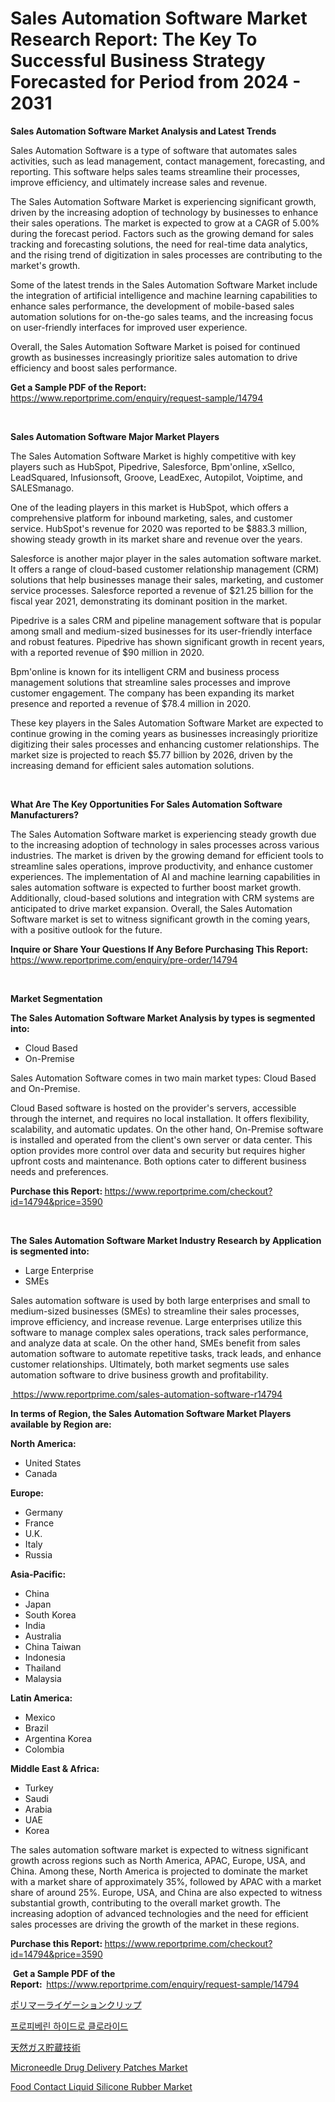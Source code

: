 <p><h1>Sales Automation Software Market Research Report: The Key To Successful Business Strategy Forecasted for Period from 2024 - 2031</h1></p><p><strong>Sales Automation Software Market Analysis and Latest Trends</strong></p>
<p><p>Sales Automation Software is a type of software that automates sales activities, such as lead management, contact management, forecasting, and reporting. This software helps sales teams streamline their processes, improve efficiency, and ultimately increase sales and revenue.</p><p>The Sales Automation Software Market is experiencing significant growth, driven by the increasing adoption of technology by businesses to enhance their sales operations. The market is expected to grow at a CAGR of 5.00% during the forecast period. Factors such as the growing demand for sales tracking and forecasting solutions, the need for real-time data analytics, and the rising trend of digitization in sales processes are contributing to the market's growth.</p><p>Some of the latest trends in the Sales Automation Software Market include the integration of artificial intelligence and machine learning capabilities to enhance sales performance, the development of mobile-based sales automation solutions for on-the-go sales teams, and the increasing focus on user-friendly interfaces for improved user experience.</p><p>Overall, the Sales Automation Software Market is poised for continued growth as businesses increasingly prioritize sales automation to drive efficiency and boost sales performance.</p></p>
<p><strong>Get a Sample PDF of the Report:&nbsp;</strong> <a href="https://www.reportprime.com/enquiry/request-sample/14794">https://www.reportprime.com/enquiry/request-sample/14794</a></p>
<p>&nbsp;</p>
<p><strong>Sales Automation Software Major Market Players</strong></p>
<p><p>The Sales Automation Software Market is highly competitive with key players such as HubSpot, Pipedrive, Salesforce, Bpm'online, xSellco, LeadSquared, Infusionsoft, Groove, LeadExec, Autopilot, Voiptime, and SALESmanago. </p><p>One of the leading players in this market is HubSpot, which offers a comprehensive platform for inbound marketing, sales, and customer service. HubSpot's revenue for 2020 was reported to be $883.3 million, showing steady growth in its market share and revenue over the years.</p><p>Salesforce is another major player in the sales automation software market. It offers a range of cloud-based customer relationship management (CRM) solutions that help businesses manage their sales, marketing, and customer service processes. Salesforce reported a revenue of $21.25 billion for the fiscal year 2021, demonstrating its dominant position in the market.</p><p>Pipedrive is a sales CRM and pipeline management software that is popular among small and medium-sized businesses for its user-friendly interface and robust features. Pipedrive has shown significant growth in recent years, with a reported revenue of $90 million in 2020.</p><p>Bpm'online is known for its intelligent CRM and business process management solutions that streamline sales processes and improve customer engagement. The company has been expanding its market presence and reported a revenue of $78.4 million in 2020.</p><p>These key players in the Sales Automation Software Market are expected to continue growing in the coming years as businesses increasingly prioritize digitizing their sales processes and enhancing customer relationships. The market size is projected to reach $5.77 billion by 2026, driven by the increasing demand for efficient sales automation solutions.</p></p>
<p>&nbsp;</p>
<p><strong>What Are The Key Opportunities For Sales Automation Software Manufacturers?</strong></p>
<p><p>The Sales Automation Software market is experiencing steady growth due to the increasing adoption of technology in sales processes across various industries. The market is driven by the growing demand for efficient tools to streamline sales operations, improve productivity, and enhance customer experiences. The implementation of AI and machine learning capabilities in sales automation software is expected to further boost market growth. Additionally, cloud-based solutions and integration with CRM systems are anticipated to drive market expansion. Overall, the Sales Automation Software market is set to witness significant growth in the coming years, with a positive outlook for the future.</p></p>
<p><strong>Inquire or Share Your Questions If Any Before Purchasing This Report:</strong> <a href="https://www.reportprime.com/enquiry/pre-order/14794">https://www.reportprime.com/enquiry/pre-order/14794</a></p>
<p>&nbsp;</p>
<p><strong>Market Segmentation</strong></p>
<p><strong>The Sales Automation Software Market Analysis by types is segmented into:</strong></p>
<p><ul><li>Cloud Based</li><li>On-Premise</li></ul></p>
<p><p>Sales Automation Software comes in two main market types: Cloud Based and On-Premise. </p><p>Cloud Based software is hosted on the provider's servers, accessible through the internet, and requires no local installation. It offers flexibility, scalability, and automatic updates. On the other hand, On-Premise software is installed and operated from the client's own server or data center. This option provides more control over data and security but requires higher upfront costs and maintenance. Both options cater to different business needs and preferences.</p></p>
<p><strong>Purchase this Report:&nbsp;</strong><a href="https://www.reportprime.com/checkout?id=14794&price=3590">https://www.reportprime.com/checkout?id=14794&price=3590</a></p>
<p>&nbsp;</p>
<p><strong>The Sales Automation Software Market Industry Research by Application is segmented into:</strong></p>
<p><ul><li>Large Enterprise</li><li>SMEs</li></ul></p>
<p><p>Sales automation software is used by both large enterprises and small to medium-sized businesses (SMEs) to streamline their sales processes, improve efficiency, and increase revenue. Large enterprises utilize this software to manage complex sales operations, track sales performance, and analyze data at scale. On the other hand, SMEs benefit from sales automation software to automate repetitive tasks, track leads, and enhance customer relationships. Ultimately, both market segments use sales automation software to drive business growth and profitability.</p></p>
<p><a href="https://www.reportprime.com/sales-automation-software-r14794">&nbsp;https://www.reportprime.com/sales-automation-software-r14794</a></p>
<p><strong>In terms of Region, the Sales Automation Software Market Players available by Region are:</strong></p>
<p>
    <p> <strong> North America: </strong>
        <ul>
            <li>United States</li>
            <li>Canada</li>
        </ul>
        </p> 
    <p> <strong> Europe: </strong>
        <ul>
            <li>Germany</li>
            <li>France</li>
            <li>U.K.</li>
            <li>Italy</li>
            <li>Russia</li>
        </ul>
        </p> 
    <p> <strong> Asia-Pacific: </strong>
        <ul>
            <li>China</li>
            <li>Japan</li>
            <li>South Korea</li>
            <li>India</li>
            <li>Australia</li>
            <li>China Taiwan</li>
            <li>Indonesia</li>
            <li>Thailand</li>
            <li>Malaysia</li>
        </ul>
        </p> 
    <p> <strong> Latin America: </strong>
        <ul>
            <li>Mexico</li>
            <li>Brazil</li>
            <li>Argentina Korea</li>
            <li>Colombia</li>
        </ul>
        </p> 
    <p> <strong> Middle East & Africa: </strong>
        <ul>
            <li>Turkey</li>
            <li>Saudi</li>
            <li>Arabia</li>
            <li>UAE</li>
            <li>Korea</li>
        </ul>
    </p>
    </p>
<p><p>The sales automation software market is expected to witness significant growth across regions such as North America, APAC, Europe, USA, and China. Among these, North America is projected to dominate the market with a market share of approximately 35%, followed by APAC with a market share of around 25%. Europe, USA, and China are also expected to witness substantial growth, contributing to the overall market growth. The increasing adoption of advanced technologies and the need for efficient sales processes are driving the growth of the market in these regions.</p></p>
<p><strong>Purchase this Report: </strong><a href="https://www.reportprime.com/checkout?id=14794&price=3590">https://www.reportprime.com/checkout?id=14794&price=3590</a></p>
<p>&nbsp;<strong>Get a Sample PDF of the Report:&nbsp;&nbsp;</strong><a href="https://www.reportprime.com/enquiry/request-sample/14794">https://www.reportprime.com/enquiry/request-sample/14794</a></p>
<p><strong></strong></p>
<p><p><a href="https://medium.com/@lorrainethompson10/%E3%83%9D%E3%83%AA%E3%83%9E%E3%83%BC%E3%83%AA%E3%82%B2%E3%83%BC%E3%82%B7%E3%83%A7%E3%83%B3%E3%82%AF%E3%83%AA%E3%83%83%E3%83%97%E3%81%AE%E5%B8%82%E5%A0%B4%E5%88%86%E6%9E%90-%E3%81%9D%E3%81%AEcagr-%E5%B8%82%E5%A0%B4%E3%82%BB%E3%82%B0%E3%83%A1%E3%83%B3%E3%83%86%E3%83%BC%E3%82%B7%E3%83%A7%E3%83%B3-%E3%82%B0%E3%83%AD%E3%83%BC%E3%83%90%E3%83%AB%E7%94%A3%E6%A5%AD%E6%A6%82%E8%A6%81-580e4c30de26">ポリマーライゲーションクリップ</a></p><p><a href="https://medium.com/@gustavorn8776/%ED%94%84%EB%A1%9C%ED%94%BC%EB%B2%A0%EB%A6%B0-%EC%97%BC%EC%82%B0-%EC%8B%9C%EC%9E%A5%EC%9D%80-%EC%8B%9C%EC%9E%A5-%EC%A0%90%EC%9C%A0%EC%9C%A8-%EC%8B%9C%EC%9E%A5-%ED%8A%B8%EB%A0%8C%EB%93%9C-%EB%B0%8F-%EC%8B%9C%EC%9E%A5-%EC%84%B1%EC%9E%A5%EC%97%90-%EB%8C%80%ED%95%9C-%EC%A0%95%EB%B3%B4%EB%A5%BC-%EC%A0%9C%EA%B3%B5%ED%95%A9%EB%8B%88%EB%8B%A4-21f4ddc8adff">프로피베린 하이드로 클로라이드</a></p><p><a href="https://github.com/TysonKub/Market-Research-Report-List-1/blob/main/969881881140.md">天然ガス貯蔵技術</a></p><p><a href="https://www.linkedin.com/pulse/microneedle-drug-delivery-patches-market-centers-aspects-growth-ccs8e">Microneedle Drug Delivery Patches Market</a></p><p><a href="https://www.linkedin.com/pulse/food-contact-liquid-silicone-rubber-market-research-report-provides-mlcqf">Food Contact Liquid Silicone Rubber Market</a></p></p>